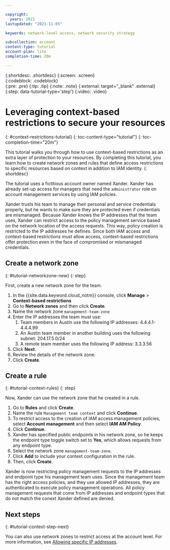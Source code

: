 ```yaml
---

copyright:
  years: 2021
lastupdated: "2021-11-05"

keywords: network-level access, network security strategy

subcollection: account
content-type: tutorial
account-plan: lite 
completion-time: 20m

---
```


{:shortdesc: .shortdesc}
{:screen: .screen}  
{:codeblock: .codeblock}  
{:pre: .pre}
{:tip: .tip}
{:note: .note}
{:external: target="_blank" .external}
{:step: data-tutorial-type='step'}
{:video: .video}


# Leveraging context-based restrictions to secure your resources
{: #context-restrictions-tutorial}
{: toc-content-type="tutorial"}
{: toc-completion-time="20m"}

This tutorial walks you through how to use context-based restrictions as an extra layer of protection to your resources. By completing this tutorial, you learn how to create network zones and rules that define access restrictions to specific resources based on context in addition to IAM identity.
{: shortdesc}

The tutorial uses a fictitious account owner named Xander. Xander has already set-up access for managers that need the `administrator` role on account management services by using IAM policies. 

Xander trusts his team to manage their personal and service credentials properly, but he wants to make sure they are protected even if credentials are mismanaged. Because Xander knows the IP addresses that the team uses, Xander can restrict access to the policy management service based on the network location of the access requests. This way, policy creation is restricted to the IP addresses he defines. Since both IAM access and context-based restrictions must allow access, context-based restrictions offer protection even in the face of compromised or mismanaged credentials.

## Create a network zone
{: #tutorial-networkzone-new}
{: step}

First, create a new network zone for the team. 

1. In the {{site.data.keyword.cloud_notm}} console, click **Manage** > **Context-based restrictions**
2. Go to **Network zones** and then click **Create**. 
3. Name the network zone `management-team-zone`
4. Enter the IP addresses the team must use:
    1. Team members in Austin use the following IP addresses: 4.4.4.1-4.4.4.99
    1. An Austin team member in another building uses the following subnet: 204.17.5.0/24
    1. A remote team member uses the following IP address: 3.3.3.56
5. Click **Next**.
6. Review the details of the network zone.
7. Click **Create**.


## Create a rule
{: #tutorial-context-rules}
{: step}

Now, Xander can use the network zone that he created in a rule. 

1. Go to **Rules** and click **Create**. 
2. Name the rule `Management team context` and click **Continue**. 
3. To restrict access to the creation of IAM access management policies, select **Account management** and then select **IAM AM Policy**. 
4. Click **Continue**.
5. Xander has specified public endpoints in his network zone, so he keeps the endpoint type toggle switch set to **Yes**, which allows requests from any endpoint type. 
6. Select the network zone `management-team-zone`.
7. Click **Add** to include your context configuration in the rule.
8. Then, click **Create**.

Xander is now restricting policy management requests to the IP addresses and endpoint type his management team uses. Since the management team has the right access policies, and they use allowed IP addresses, they are authenticated to execute policy management operations. All policy management requests that come from IP addresses and endpoint types that do not match the conext Xander defined are denied.

## Next steps
{: #tutorial-context-step-next}

 You can also use network zones to restrict access at the account level. For more information, see [Allowing specific IP addresses](/docs/account?topic=account-ips&interface=ui).
